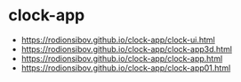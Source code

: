 # clock-app

- https://rodionsibov.github.io/clock-app/clock-ui.html
- https://rodionsibov.github.io/clock-app/clock-app3d.html
- https://rodionsibov.github.io/clock-app/clock-app.html
- https://rodionsibov.github.io/clock-app/clock-app01.html

